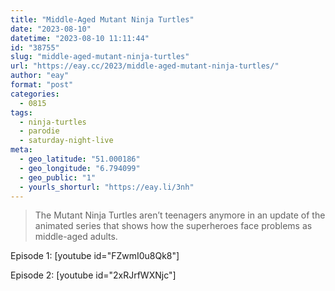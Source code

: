 ```yaml
---
title: "Middle-Aged Mutant Ninja Turtles"
date: "2023-08-10"
datetime: "2023-08-10 11:11:44"
id: "38755"
slug: "middle-aged-mutant-ninja-turtles"
url: "https://eay.cc/2023/middle-aged-mutant-ninja-turtles/"
author: "eay"
format: "post"
categories:
  - 0815
tags:
  - ninja-turtles
  - parodie
  - saturday-night-live
meta:
  - geo_latitude: "51.000186"
  - geo_longitude: "6.794099"
  - geo_public: "1"
  - yourls_shorturl: "https://eay.li/3nh"
---
```


> The Mutant Ninja Turtles aren’t teenagers anymore in an update of the animated series that shows how the superheroes face problems as middle-aged adults.

Episode 1: \[youtube id="FZwmI0u8Qk8"\]

Episode 2: \[youtube id="2xRJrfWXNjc"\]
